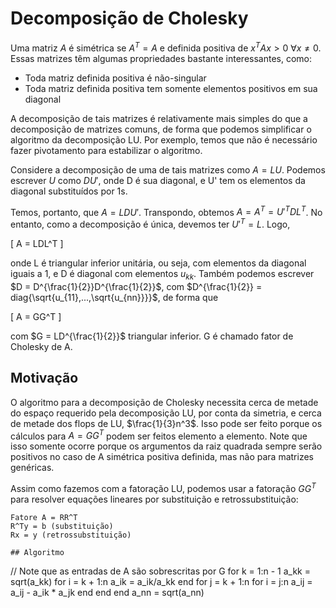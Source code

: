 # Decomposição de Cholesky

Uma matriz $A$ é simétrica se $A^T = A$ e definida positiva de $x^TAx > 0\:
\forall x \neq 0$. Essas matrizes têm algumas propriedades bastante interessantes,
como:

* Toda matriz definida positiva é não-singular
* Toda matriz definida positiva tem somente elementos positivos em sua diagonal

A decomposição de tais matrizes é relativamente mais simples do que
a decomposição de matrizes comuns, de forma que podemos simplificar o algoritmo da
decomposição LU. Por exemplo, temos que não é necessário fazer pivotamento para
estabilizar o algoritmo.

Considere a decomposição de uma de tais matrizes como $A = LU$. Podemos escrever $U$
como $DU'$, onde D é sua diagonal, e U' tem os elementos da diagonal substituídos por
1s.

Temos, portanto, que $A = LDU'$. Transpondo, obtemos $A = A^T = U'^{T}DL^{T}$. No entanto, como a decomposição é única, devemos ter $U'^{T} = L$. Logo,

\[
A = LDL^T
\]

onde L é triangular inferior unitária, ou seja, com elementos da diagonal iguais a 1,
 e D é diagonal com elementos $u_{kk}$. Também podemos escrever $D = D^{\frac{1}{2}}D^{\frac{1}{2}}$,
com $D^{\frac{1}{2}} = diag{\sqrt{u_{11},...,\sqrt{u_{nn}}}}$, de forma que

\[
A = GG^T
\]

com $G = LD^{\frac{1}{2}}$ triangular inferior. G é chamado fator de Cholesky de A.

## Motivação

O algoritmo para a decomposição de Cholesky necessita cerca de metade do espaço requerido pela decomposição LU, por conta da simetria, e cerca de metade dos flops de LU, $\frac{1}{3}n^3$. Isso pode ser feito porque os cálculos para $A = GG^T$
podem ser feitos elemento a elemento. Note que isso somente ocorre porque os argumentos da raiz quadrada sempre serão positivos no caso de A simétrica positiva definida, mas não para matrizes genéricas.

Assim como fazemos com a fatoração LU, podemos usar a fatoração $GG^T$ para resolver
equações lineares por substituição e retrossubstituição:

```
Fatore A = RR^T
R^Ty = b (substituição)
Rx = y (retrossubstituição)

## Algoritmo

```
// Note que as entradas de A são sobrescritas por G
for k = 1:n - 1
    a_kk = sqrt(a_kk)
    for i = k + 1:n
        a_ik = a_ik/a_kk
    end
    for j = k + 1:n
        for i = j:n
            a_ij = a_ij - a_ik * a_jk
        end
    end
end
a_nn = sqrt(a_nn)
```
